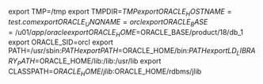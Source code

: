 export TMP=/tmp
export TMPDIR=$TMP
export ORACLE_HOSTNAME=test.com
export ORACLE_UNQNAME=orcl
export ORACLE_BASE=/u01/app/oracle
export ORACLE_HOME=$ORACLE_BASE/product/18/db_1
export ORACLE_SID=orcl
export PATH=/usr/sbin:$PATH
export PATH=$ORACLE_HOME/bin:$PATH
export LD_LIBRARY_PATH=$ORACLE_HOME/lib:/lib:/usr/lib
export CLASSPATH=$ORACLE_HOME/jlib:$ORACLE_HOME/rdbms/jlib
